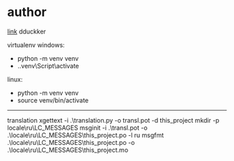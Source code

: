 # author
[link](https://github.com/DDucKKer)
dduckker

virtualenv
windows:
- python -m venv venv
- .\.venv\Script\activate

linux:
- python -m venv venv
- source venv/bin/activate
------------------------------------------

translation
xgettext -i  .\translation.py -o transl.pot -d this_project
mkdir -p locale\ru\LC_MESSAGES
msginit -i .\transl.pot -o .\locale\ru\LC_MESSAGES\this_project.po -l ru
msgfmt .\locale\ru\LC_MESSAGES\this_project.po -o .\locale\ru\LC_MESSAGES\this_project.mo